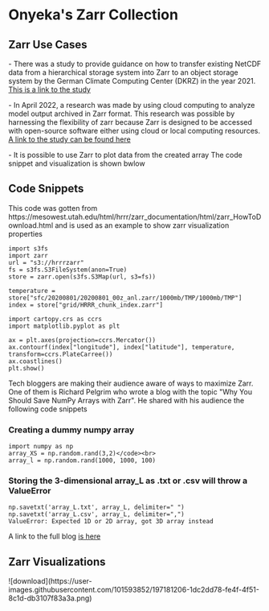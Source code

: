 <h1>Onyeka's Zarr Collection</h1>
<h2>Zarr Use Cases</h2>
<p> - There was a study to provide guidance on how to transfer existing NetCDF data from a hierarchical storage system into Zarr to an object storage system by the German Climate Computing Center (DKRZ) in the year 2021.<a href="https://presentations.copernicus.org/EGU21/EGU21-2442_presentation.pdf"> This is a link to the study </a></p>
<p> - In April 2022, a research was made by using cloud computing to analyze model output archived in Zarr format. This research was possible by harnessing the flexibility of zarr because Zarr is designed to be accessed with open-source software either using cloud or local computing resources.<a href="https://journals.ametsoc.org/view/journals/atot/39/4/JTECH-D-21-0106.1.xml"> A link to the study can be found here</a></p>
<p> - It is possible to use Zarr to plot data from the created array The code snippet and visualization is shown bwlow</p>
<h2>Code Snippets</h2>
<p> This code was gotten from https://mesowest.utah.edu/html/hrrr/zarr_documentation/html/zarr_HowToDownload.html and is used as an example to show zarr visualization properties</p>

~~~
import s3fs
import zarr
url = "s3://hrrrzarr"
fs = s3fs.S3FileSystem(anon=True)
store = zarr.open(s3fs.S3Map(url, s3=fs))
~~~

~~~
temperature = store["sfc/20200801/20200801_00z_anl.zarr/1000mb/TMP/1000mb/TMP"]
index = store["grid/HRRR_chunk_index.zarr"]
~~~

~~~
import cartopy.crs as ccrs
import matplotlib.pyplot as plt

ax = plt.axes(projection=ccrs.Mercator())
ax.contourf(index["longitude"], index["latitude"], temperature, transform=ccrs.PlateCarree())
ax.coastlines()
plt.show()
~~~

<p>Tech bloggers are making their audience aware of ways to maximize Zarr. One of them is Richard Pelgrim who wrote a blog with the topic "Why You Should Save NumPy Arrays with Zarr". He shared with his audience the following code snippets</p>
<h3>Creating a dummy numpy array</h3>

~~~
import numpy as np
array_XS = np.random.rand(3,2)</code><br>
array_l = np.random.rand(1000, 1000, 100)
~~~
<h3>Storing the 3-dimensional array_L as .txt or .csv will throw a ValueError</h3>

~~~
np.savetxt('array_L.txt', array_L, delimiter=" ")
np.savetxt('array_L.csv', array_L, delimiter=",")
ValueError: Expected 1D or 2D array, got 3D array instead
~~~
<p>A link to the full blog <a href="https://towardsdatascience.com/why-you-should-save-numpy-arrays-with-zarr-dabff4ae6c0c">is here</a></p>
<h2>Zarr Visualizations</h2>
![download](https://user-images.githubusercontent.com/101593852/197181206-1dc2dd78-fe4f-4f51-8c1d-db3107f83a3a.png)
